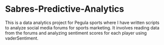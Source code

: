 # Sabres-Predictive-Analytics
This is a data analytics project for Pegula sports where I have written scripts to analyze social media forums for sports marketing.
It involves reading data from the forums and analyzing sentiment scores for each player using vaderSentiment.

